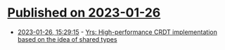 # [Published on 2023-01-26](index.md)

* [2023-01-26, 15:29:15](https://news.ycombinator.com/item?id=34532874) - [Yrs: High-performance CRDT implementation based on the idea of shared types](https://docs.rs/yrs/0.16.0/yrs/)

